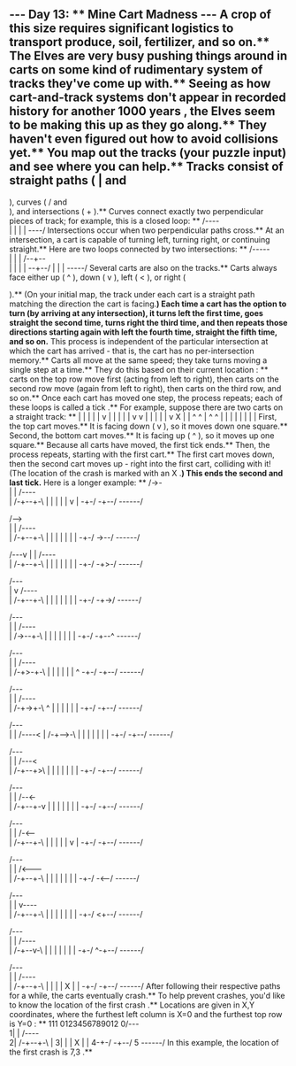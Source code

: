 --- Day 13: ** Mine Cart Madness ---
A crop of this size requires significant logistics to transport produce, soil, fertilizer, and so on.** The Elves are very busy pushing things around in
carts
on some kind of rudimentary system of tracks they've come up with.**
Seeing as how cart-and-track systems don't appear in recorded history for
another 1000 years
, the Elves seem to be making this up as they go along.** They haven't even figured out how to avoid collisions yet.**
You map out the tracks (your puzzle input) and see where you can help.**
Tracks consist of straight paths (
|
and
-
), curves (
/
and
\
), and intersections (
+
).** Curves connect exactly two perpendicular pieces of track; for example, this is a closed loop: **
/----\
|    |
|    |
\----/
Intersections occur when two perpendicular paths cross.** At an intersection, a cart is capable of turning left, turning right, or continuing straight.**  Here are two loops connected by two intersections: **
/-----\
|     |
|  /--+--\
|  |  |  |
\--+--/  |
   |     |
   \-----/
Several
carts
are also on the tracks.** Carts always face either up (
^
), down (
v
), left (
<
), or right (
>
).** (On your initial map, the track under each cart is a straight path matching the direction the cart is facing.**)
Each time a cart has the option to turn (by arriving at any intersection), it turns
left
the first time, goes
straight
the second time, turns
right
the third time, and then repeats those directions starting again with
left
the fourth time,
straight
the fifth time, and so on.** This process is independent of the particular intersection at which the cart has arrived - that is, the cart has no per-intersection memory.**
Carts all move at the same speed; they take turns moving a single step at a time.** They do this based on their
current location
: ** carts on the top row move first (acting from left to right), then carts on the second row move (again from left to right), then carts on the third row, and so on.**  Once each cart has moved one step, the process repeats; each of these loops is called a
tick
.**
For example, suppose there are two carts on a straight track: **
|  |  |  |  |
v  |  |  |  |
|  v  v  |  |
|  |  |  v  X
|  |  ^  ^  |
^  ^  |  |  |
|  |  |  |  |
First, the top cart moves.** It is facing down (
v
), so it moves down one square.**  Second, the bottom cart moves.**  It is facing up (
^
), so it moves up one square.** Because all carts have moved, the first tick ends.**  Then, the process repeats, starting with the first cart.**  The first cart moves down, then the second cart moves up - right into the first cart, colliding with it! (The location of the crash is marked with an
X
.**) This ends the second and last tick.**
Here is a longer example: **
/->-\
|   |  /----\
| /-+--+-\  |
| | |  | v  |
\-+-/  \-+--/
  \------/

/-->\
|   |  /----\
| /-+--+-\  |
| | |  | |  |
\-+-/  \->--/
  \------/

/---v
|   |  /----\
| /-+--+-\  |
| | |  | |  |
\-+-/  \-+>-/
  \------/

/---\
|   v  /----\
| /-+--+-\  |
| | |  | |  |
\-+-/  \-+->/
  \------/

/---\
|   |  /----\
| /->--+-\  |
| | |  | |  |
\-+-/  \-+--^
  \------/

/---\
|   |  /----\
| /-+>-+-\  |
| | |  | |  ^
\-+-/  \-+--/
  \------/

/---\
|   |  /----\
| /-+->+-\  ^
| | |  | |  |
\-+-/  \-+--/
  \------/

/---\
|   |  /----<
| /-+-->-\  |
| | |  | |  |
\-+-/  \-+--/
  \------/

/---\
|   |  /---<\
| /-+--+>\  |
| | |  | |  |
\-+-/  \-+--/
  \------/

/---\
|   |  /--<-\
| /-+--+-v  |
| | |  | |  |
\-+-/  \-+--/
  \------/

/---\
|   |  /-<--\
| /-+--+-\  |
| | |  | v  |
\-+-/  \-+--/
  \------/

/---\
|   |  /<---\
| /-+--+-\  |
| | |  | |  |
\-+-/  \-<--/
  \------/

/---\
|   |  v----\
| /-+--+-\  |
| | |  | |  |
\-+-/  \<+--/
  \------/

/---\
|   |  /----\
| /-+--v-\  |
| | |  | |  |
\-+-/  ^-+--/
  \------/

/---\
|   |  /----\
| /-+--+-\  |
| | |  X |  |
\-+-/  \-+--/
  \------/
After following their respective paths for a while, the carts eventually crash.**  To help prevent crashes, you'd like to know
the location of the first crash
.** Locations are given in
X,Y
coordinates, where the furthest left column is
X=0
and the furthest top row is
Y=0
: **
111
 0123456789012
0/---\
1|   |  /----\
2| /-+--+-\  |
3| | |  X |  |
4\-+-/  \-+--/
5  \------/
In this example, the location of the first crash is
7,3
.**
